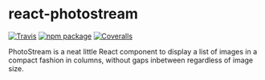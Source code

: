 # react-photostream

[![Travis][build-badge]][build]
[![npm package][npm-badge]][npm]
[![Coveralls][coveralls-badge]][coveralls]

PhotoStream is a neat little React component to display a list of images in a compact fashion in columns, without gaps inbetween regardless of image size.

[build-badge]: https://img.shields.io/travis/SammyIsra/photostream-react/master.png?style=flat-square
[build]: https://travis-ci.org/SammyIsra/photostream-react

[npm-badge]: https://img.shields.io/npm/v/npm-package.png?style=flat-square
[npm]: https://www.npmjs.org/package/npm-package

[coveralls-badge]: https://img.shields.io/coveralls/user/repo/master.png?style=flat-square
[coveralls]: https://coveralls.io/github/user/repo
